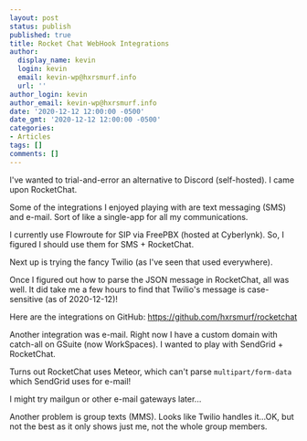 ```yaml
---
layout: post
status: publish
published: true
title: Rocket Chat WebHook Integrations
author:
  display_name: kevin
  login: kevin
  email: kevin-wp@hxrsmurf.info
  url: ''
author_login: kevin
author_email: kevin-wp@hxrsmurf.info
date: '2020-12-12 12:00:00 -0500'
date_gmt: '2020-12-12 12:00:00 -0500'
categories:
- Articles
tags: []
comments: []
---
```


I've wanted to trial-and-error an alternative to Discord (self-hosted). I came upon RocketChat.

Some of the integrations I enjoyed playing with are text messaging (SMS) and e-mail. Sort of like a single-app for all my communications.

I currently use Flowroute for SIP via FreePBX (hosted at Cyberlynk). So, I figured I should use them for SMS + RocketChat.

Next up is trying the fancy Twilio (as I've seen that used everywhere).

Once I figured out how to parse the JSON message in RocketChat, all was well. It did take me a few hours to find that Twilio's message is case-sensitive (as of 2020-12-12)!

Here are the integrations on GitHub: https://github.com/hxrsmurf/rocketchat

Another integration was e-mail. Right now I have a custom domain with catch-all on GSuite (now WorkSpaces). I wanted to play with SendGrid + RocketChat.

Turns out RocketChat uses Meteor, which can't parse `multipart/form-data` which SendGrid uses for e-mail!

I might try mailgun or other e-mail gateways later...

Another problem is group texts (MMS). Looks like Twilio handles it...OK, but not the best as it only shows just me, not the whole group members.
